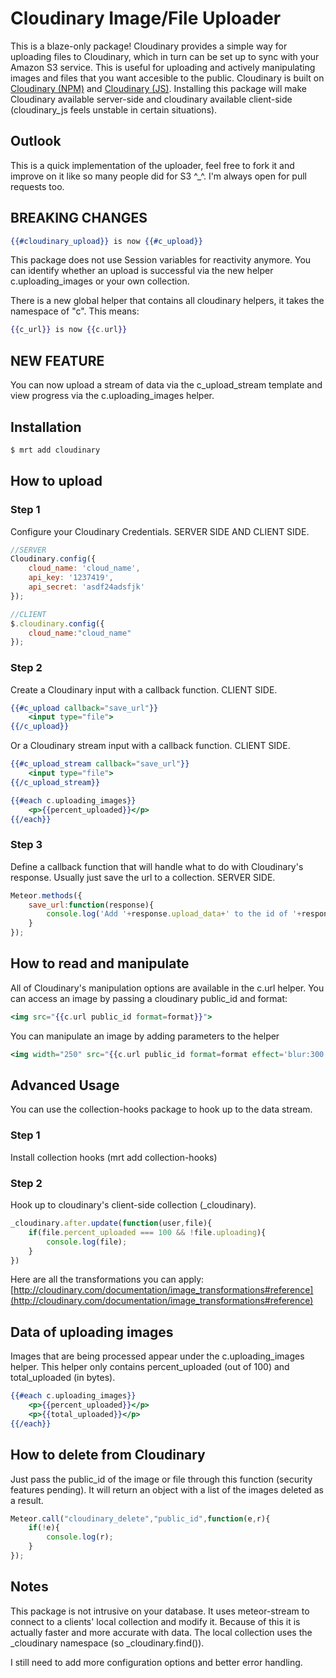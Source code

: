 # Cloudinary Image/File Uploader
This is a blaze-only package! Cloudinary provides a simple way for uploading files to Cloudinary, which in turn can be set up to sync with your Amazon S3 service. This is useful for uploading and actively manipulating images and files that you want accesible to the public. Cloudinary is built on [Cloudinary (NPM)](https://github.com/cloudinary/cloudinary_npm) and [Cloudinary (JS)](https://github.com/cloudinary/cloudinary_js). Installing this package will make Cloudinary available server-side and cloudinary available client-side (cloudinary_js feels unstable in certain situations).

## Outlook
This is a quick implementation of the uploader, feel free to fork it and improve on it like so many people did for S3 ^_^. I'm always open for pull requests too.

## BREAKING CHANGES
``` handlebars
{{#cloudinary_upload}} is now {{#c_upload}}
```

This package does not use Session variables for reactivity anymore. You can identify whether an upload is successful via the new helper c.uploading_images or your own collection.

There is a new global helper that contains all cloudinary helpers, it takes the namespace of "c". This means:
``` handlebars
{{c_url}} is now {{c.url}}
```

## NEW FEATURE
You can now upload a stream of data via the c_upload_stream template and view progress via the c.uploading_images helper.

## Installation

``` sh
$ mrt add cloudinary
```

## How to upload

### Step 1
Configure your Cloudinary Credentials. SERVER SIDE AND CLIENT SIDE.

``` javascript
//SERVER
Cloudinary.config({
	cloud_name: 'cloud_name',
	api_key: '1237419',
	api_secret: 'asdf24adsfjk'
});

//CLIENT
$.cloudinary.config({
	cloud_name:"cloud_name"
});

```

### Step 2
Create a Cloudinary input with a callback function. CLIENT SIDE.

``` handlebars
{{#c_upload callback="save_url"}}
	<input type="file">
{{/c_upload}}
```

Or a Cloudinary stream input with a callback function. CLIENT SIDE.

``` handlebars
{{#c_upload_stream callback="save_url"}}
	<input type="file">
{{/c_upload_stream}}

{{#each c.uploading_images}}
	<p>{{percent_uploaded}}</p>
{{/each}}
```

### Step 3
Define a callback function that will handle what to do with Cloudinary's response. Usually just save the url to a collection. SERVER SIDE.

``` javascript
Meteor.methods({
	save_url:function(response){
		console.log('Add '+response.upload_data+' to the id of '+response.context);
	}
});
```

## How to read and manipulate
All of Cloudinary's manipulation options are available in the c.url helper. You can access an image by passing a cloudinary public_id and format:

``` handlebars
<img src="{{c.url public_id format=format}}">
```

You can manipulate an image by adding parameters to the helper
``` handlebars
<img width="250" src="{{c.url public_id format=format effect='blur:300' angle=10}}">
```

## Advanced Usage
You can use the collection-hooks package to hook up to the data stream.

### Step 1
Install collection hooks (mrt add collection-hooks)

### Step 2
Hook up to cloudinary's client-side collection (_cloudinary).

``` javascript
_cloudinary.after.update(function(user,file){
	if(file.percent_uploaded === 100 && !file.uploading){
		console.log(file);
	}
})
```



Here are all the transformations you can apply:
[http://cloudinary.com/documentation/image_transformations#reference](http://cloudinary.com/documentation/image_transformations#reference)

## Data of uploading images
Images that are being processed appear under the c.uploading_images helper. This helper only contains percent_uploaded (out of 100) and total_uploaded (in bytes).
``` handlebars
{{#each c.uploading_images}}
	<p>{{percent_uploaded}}</p>
	<p>{{total_uploaded}}</p>
{{/each}}
```

## How to delete from Cloudinary
Just pass the public_id of the image or file through this function (security features pending). It will return an object with a list of the images deleted as a result.

``` javascript
Meteor.call("cloudinary_delete","public_id",function(e,r){
	if(!e){
	  	console.log(r);
	}
});
```


## Notes

This package is not intrusive on your database. It uses meteor-stream to connect to a clients' local collection and modify it. Because of this it is actually faster and more accurate with data. The local collection uses the _cloudinary namespace (so _cloudinary.find()).

I still need to add more configuration options and better error handling.

